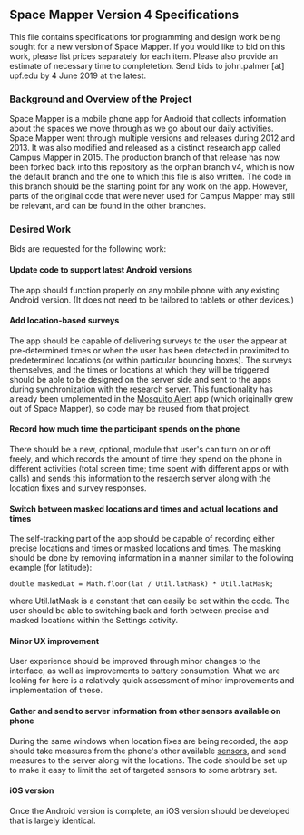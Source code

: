 ## Space Mapper Version 4 Specifications

This file contains specifications for programming and design work being sought for a new version of Space Mapper. If you would like to bid on this work, please list prices separately for each item. Please also provide an estimate of necessary time to completetion. Send bids to john.palmer [at] upf.edu by 4 June 2019 at the latest.

### Background and Overview of the Project

Space Mapper is a mobile phone app for Android that collects information about the spaces we move through as we go about our daily activities. Space Mapper went through multiple versions and releases during 2012 and 2013. It was also modified and released as a distinct research app called Campus Mapper in 2015. The production branch of that release has now been forked back into this repository as the orphan branch v4, which is now the default branch and the one to which this file is also written. The code in this branch should be the starting point for any work on the app. However, parts of the original code that were never used for Campus Mapper may still be relevant, and can be found in the other branches.

### Desired Work

Bids are requested for the following work:

#### Update code to support latest Android versions

The app should function properly on any mobile phone with any existing Android version. (It does not need to be tailored to tablets or other devices.)

#### Add location-based surveys

The app should be capable of delivering surveys to the user the appear at pre-determined times or when the user has been detected in proximited to predetermined locations (or within particular bounding boxes). The surveys themselves, and the times or locations at which they will be triggered should be able to be designed on the server side and sent to the apps during synchronization with the research server. This functionality has already been umplemented in the [Mosquito Alert](https://github.com/MoveLab/tigatrapp-android/tree/Omatech_v1.50+) app (which originally grew out of Space Mapper), so code may be reused from that project.

#### Record how much time the participant spends on the phone

There should be a new, optional, module that user's can turn on or off freely, and which records the amount of time they spend on the phone in different activities (total screen time; time spent with different apps or with calls) and sends this information to the resaerch server along with the location fixes and survey responses.

#### Switch between masked locations and times and actual locations and times

The self-tracking part of the app should be capable of recording either precise locations and times or masked locations and times. The masking should be done by removing information in a manner similar to the following example (for latitude):
```
double maskedLat = Math.floor(lat / Util.latMask) * Util.latMask;
```
where Util.latMask is a constant that can easily be set within the code. The user should be able to switching back and forth between precise and masked locations within the Settings activity.

#### Minor UX improvement

User experience should be improved through minor changes to the interface, as well as improvements to battery consumption. What we are looking for here is a relatively quick assessment of minor improvements and implementation of these.

#### Gather and send to server information from other sensors available on phone 

During the same windows when location fixes are being recorded, the app should take measures from the phone's other available [sensors](https://developer.android.com/guide/topics/sensors/sensors_overview), and send measures to the server along wit the locations. The code should be set up to make it easy to limit the set of targeted sensors to some arbtrary set.


#### iOS version

Once the Android version is complete, an iOS version should be developed that is largely identical.

